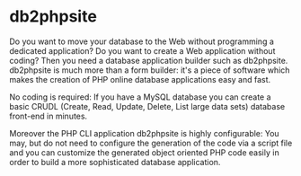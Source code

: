 # db2phpsite
Do you want to move your database to the Web without programming a dedicated application? Do you want to create a Web application without coding? Then you need a database application builder such as db2phpsite. db2phpsite is much more than a form builder: it's a piece of software which makes the creation of PHP online database applications easy and fast.

No coding is required: If you have a MySQL database you can create a basic CRUDL (Create, Read, Update, Delete, List large data sets) database front-end in minutes. 

Moreover the PHP CLI application db2phpsite is highly configurable: You may, but do not need to configure the generation of the code via a script file and you can customize the generated object oriented PHP code easily in order to build a more sophisticated database application.
